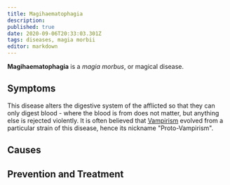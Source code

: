 ```yaml
---
title: Magihaematophagia
description: 
published: true
date: 2020-09-06T20:33:03.301Z
tags: diseases, magia morbii
editor: markdown
---
```


**Magihaematophagia** is a *magia morbus*, or magical disease. 

## Symptoms

This disease alters the digestive system of the afflicted so that they can only digest blood - where the blood is from does not matter, but anything else is rejected violently. It is often believed that [Vampirism](/diseases/vampirism "wikilink") evolved from a particular strain of this disease, hence its nickname "Proto-Vampirism".

## Causes

## Prevention and Treatment
